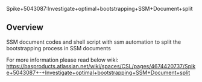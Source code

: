 Spike+5043087:Investigate+optimal+bootstrapping+SSM+Document+split

## Overview
SSM document codes and shell script with ssm automation to split the bootstrapping process in SSM documents

For more information please read below wiki:
https://basproducts.atlassian.net/wiki/spaces/CSL/pages/4674420737/Spike+5043087+-+Investigate+optimal+bootstrapping+SSM+Document+split